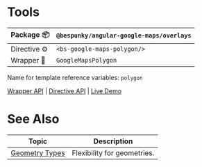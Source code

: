 # Tools
| Package 📦  | `@bespunky/angular-google-maps/overlays` |
|--------------|------------------------------------------|
| Directive ⚙ | `<bs-google-maps-polygon/>`              |
| Wrapper 🧬  | `GoogleMapsPolygon`                      |

Name for template reference variables: `polygon`

[Wrapper API](/docs/classes/GoogleMapsPolygon.html) | [Directive API](/docs/directives/GoogleMapsPolygonDirective.html) | [Live Demo](https://bs-angular-g-maps.web.app/Overlays%20Superpower/Polygons)

# See Also

| Topic                             | Description                 |
|-----------------------------------|-----------------------------|
| [Geometry Types](/docs/additional-documentation/geometry-types.html) | Flexibility for geometries. |
